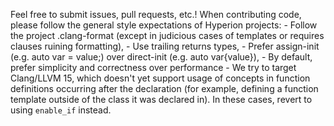 Feel free to submit issues, pull requests, etc.!
When contributing code, please follow the general style expectations of Hyperion projects:
    - Follow the project .clang-format (except in judicious cases of templates or requires clauses ruining formatting),
    - Use trailing returns types,
    - Prefer assign-init (e.g. auto var = value;) over direct-init (e.g. auto var{value}),
    - By default, prefer simplicity and correctness over performance
    - We try to target Clang/LLVM 15, which doesn't yet support usage of concepts in function
    definitions occurring after the declaration (for example, defining a function template outside
    of the class it was declared in). In these cases, revert to using `enable_if` instead.
